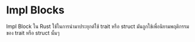 # Impl Blocks

Impl Block ใน Rust ใช้ในการนำมาประยุกต์ใช้ trait หรือ struct มันถูกใช้เพื่อนิยามพฤติกรรมของ trait หรือ struct นั้นๆ